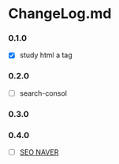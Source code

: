 # ChangeLog.md

### 0.1.0
- [x] study html a tag

### 0.2.0
- [ ] search-consol

### 0.3.0


### 0.4.0
- [ ] [SEO NAVER](https://searchadvisor.naver.com/console/verify?site=https%3A%2F%2Fpapercrane55123.github.io#)
